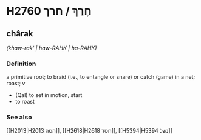 # H2760 חָרַךְ / חרך

## chârak

_(khaw-rak' | haw-RAHK | ha-RAHK)_

### Definition

a primitive root; to braid (i.e., to entangle or snare) or catch (game) in a net; roast; v

- (Qal) to set in motion, start
- to roast

### See also

[[H2013|H2013 הסה]], [[H2618|H2618 חסד]], [[H5394|H5394 נשל]]
